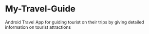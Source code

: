 # My-Travel-Guide
Android Travel App for guiding tourist on their trips by giving detailed information on tourist attractions
